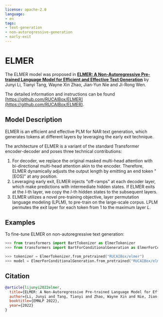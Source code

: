 ```yaml
---
license: apache-2.0
language:
- en
tags:
- text-generation
- non-autoregressive-generation
- early-exit
---
```


# ELMER
The ELMER model was proposed in [**ELMER: A Non-Autoregressive Pre-trained Language Model for Efficient and Effective Text Generation**](https://arxiv.org/abs/2210.13304) by Junyi Li, Tianyi Tang, Wayne Xin Zhao, Jian-Yun Nie and Ji-Rong Wen.

The detailed information and instructions can be found [https://github.com/RUCAIBox/ELMER](https://github.com/RUCAIBox/ELMER).

## Model Description
ELMER is an efficient and effective PLM for NAR text generation, which generates tokens at different layers by leveraging the early exit technique.

The architecture of ELMER is a variant of the standard Transformer encoder-decoder and poses three technical contributions:

1. For decoder, we replace the original masked multi-head attention with bi-directional multi-head attention akin to the encoder. Therefore, ELMER dynamically adjusts the output length by emitting an end token "[EOS]" at any position.
2. Leveraging early exit, ELMER injects "off-ramps" at each decoder layer, which make predictions with intermediate hidden states. If ELMER exits at the $l$-th layer, we copy the $l$-th hidden states to the subsequent layers.
3. ELMER utilizes a novel pre-training objective, layer permutation language modeling (LPLM), to pre-train on the large-scale corpus. LPLM permutes the exit layer for each token from 1 to the maximum layer $L$.

## Examples
To fine-tune ELMER on non-autoregressive text generation:
```python
>>> from transformers import BartTokenizer as ElmerTokenizer
>>> from transformers import BartForConditionalGeneration as ElmerForConditionalGeneration

>>> tokenizer = ElmerTokenizer.from_pretrained("RUCAIBox/elmer")
>>> model = ElmerForConditionalGeneration.from_pretrained("RUCAIBox/elmer")
```

## Citation
```bibtex
@article{lijunyi2022elmer,
  title={ELMER: A Non-Autoregressive Pre-trained Language Model for Efficient and Effective Text Generation},
  author={Li, Junyi and Tang, Tianyi and Zhao, Wayne Xin and Nie, Jian-Yun and Wen, Ji-Rong},
  booktitle={EMNLP 2022},
  year={2022}
}
```
